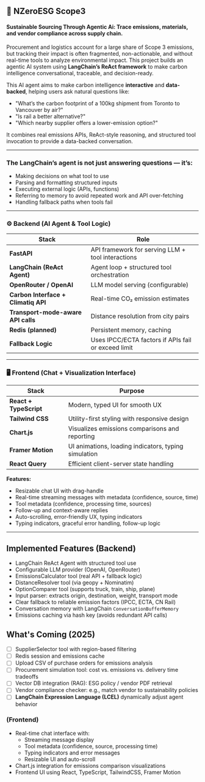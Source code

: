 
## 🌱 NZeroESG Scope3

#### Sustainable Sourcing Through Agentic Ai: Trace emissions, materials, and vendor compliance across supply chain.

Procurement and logistics account for a large share of Scope 3 emissions, but tracking their impact is often fragmented, non-actionable, and without real-time tools to analyze environmental impact. This project builds an agentic AI system using **LangChain’s ReAct framework** to make carbon intelligence conversational, traceable, and decision-ready.

<!-- Spreadsheet calculations and post-hoc reporting are no longer enough. -->
<!-- - AI for Carbon-Smart Supply-chain: Conversational, Context-Aware, and API-Powered -->

This AI agent aims to make carbon intelligence **interactive** and **data-backed**, helping users ask natural questions like:

- "What’s the carbon footprint of a 100kg shipment from Toronto to Vancouver by air?"
- "Is rail a better alternative?"
- "Which nearby supplier offers a lower-emission option?"

It combines real emissions APIs, ReAct-style reasoning, and structured tool invocation to provide a data-backed conversation.

---
### The LangChain’s agent is not just answering questions — it’s:

- Making decisions on what tool to use
- Parsing and formatting structured inputs
- Executing external logic (APIs, functions)
- Referring to memory to avoid repeated work and API over-fetching
- Handling fallback paths when tools fail


---
### ⚙️ Backend (AI Agent & Tool Logic)

| Stack                      | Role                                               |
|---------------------------|-----------------------------------------------------|
| **FastAPI**               | API framework for serving LLM + tool interactions   |
| **LangChain (ReAct Agent)**| Agent loop + structured tool orchestration         |
| **OpenRouter / OpenAI**   | LLM model serving (configurable)                    |
| **Carbon Interface + Climatiq API** | Real-time CO₂ emission estimates          |
| **Transport-mode-aware API calls**     | Distance resolution from city pairs                 |
| **Redis (planned)**       | Persistent memory, caching                          |
| **Fallback Logic**        | Uses IPCC/ECTA factors if APIs fail or exceed limit |


---
### 🖥 Frontend (Chat + Visualization Interface)

| Stack                  | Purpose                                               |
|------------------------|-------------------------------------------------------|
| **React + TypeScript** | Modern, typed UI for smooth UX                        |
| **Tailwind CSS**       | Utility-first styling with responsive design          |
| **Chart.js**           | Visualizes emissions comparisons and reporting        |
| **Framer Motion**      | UI animations, loading indicators, typing simulation  |
| **React Query**        | Efficient client-server state handling                |

**Features:**
- Resizable chat UI with drag-handle
- Real-time streaming messages with metadata (confidence, source, time)  
- Tool metadata (confidence, processing time, sources)
- Follow-up and context-aware replies
- Auto-scrolling, error-friendly UX, typing indicators
- Typing indicators, graceful error handling, follow-up logic


---
## Implemented Features (Backend)

- LangChain ReAct Agent with structured tool use
- Configurable LLM provider (OpenAI, OpenRouter)
- EmissionsCalculator tool (real API + fallback logic)
- DistanceResolver tool (via geopy + Nominatim)
- OptionComparer tool (supports truck, train, ship, plane)
- Input parser: extracts origin, destination, weight, transport mode
- Clear fallback to reliable emission factors (IPCC, ECTA, CN Rail)
- Conversation memory with LangChain `ConversationBufferMemory`
- Emissions caching via hash key (avoids redundant API calls)



## What's Coming (2025)

- [ ] SupplierSelector tool with region-based filtering
- [ ] Redis session and emissions cache
- [ ] Upload CSV of purchase orders for emissions analysis
- [ ] Procurement simulation tool: cost vs. emissions vs. delivery time tradeoffs
- [ ] Vector DB integration (RAG): ESG policy / vendor PDF retrieval
- [ ] Vendor compliance checker: e.g., match vendor to sustainability policies
- [ ] **LangChain Expression Language (LCEL)** dynamically adjust agent behavior

### (Frontend)
- Real-time chat interface with:
  - Streaming message display
  - Tool metadata (confidence, source, processing time)
  - Typing indicators and error messages
  - Resizable UI and auto-scroll
- Chart.js integration for emissions comparison visualizations
- Frontend UI using React, TypeScript, TailwindCSS, Framer Motion




